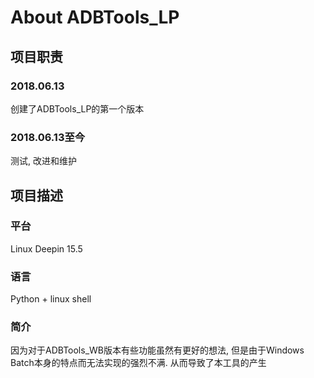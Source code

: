# About ADBTools_LP

## 项目职责

### 2018.06.13

创建了ADBTools_LP的第一个版本

### 2018.06.13至今

测试, 改进和维护

## 项目描述

### 平台  

Linux Deepin 15.5

### 语言  

Python + linux shell

### 简介  

因为对于ADBTools_WB版本有些功能虽然有更好的想法, 但是由于Windows Batch本身的特点而无法实现的强烈不满. 从而导致了本工具的产生
